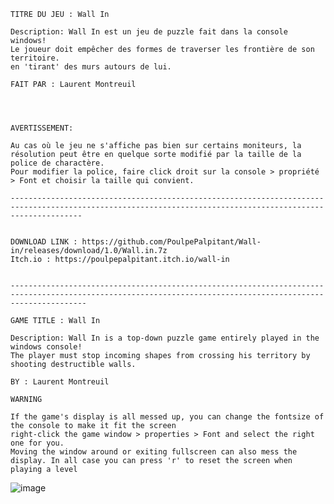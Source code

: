 	TITRE DU JEU : Wall In

	Description: Wall In est un jeu de puzzle fait dans la console windows! 
	Le joueur doit empêcher des formes de traverser les frontière de son territoire.
	en 'tirant' des murs autours de lui.

	FAIT PAR : Laurent Montreuil




	AVERTISSEMENT: 
	
	Au cas où le jeu ne s'affiche pas bien sur certains moniteurs, la résolution peut être en quelque sorte modifié par la taille de la police de charactère.
	Pour modifier la police, faire click droit sur la console > propriété > Font et choisir la taille qui convient.
	
	------------------------------------------------------------------------------------------------------------------------------------------------------------
	
	
	DOWNLOAD LINK : https://github.com/PoulpePalpitant/Wall-in/releases/download/1.0/Wall.in.7z
	Itch.io : https://poulpepalpitant.itch.io/wall-in
	
	
	-------------------------------------------------------------------------------------------------------------------------------------------------------------

	GAME TITLE : Wall In 

	Description: Wall In is a top-down puzzle game entirely played in the windows console!
	The player must stop incoming shapes from crossing his territory by shooting destructible walls. 

	BY : Laurent Montreuil

	WARNING

	If the game's display is all messed up, you can change the fontsize of the console to make it fit the screen
	right-click the game window > properties > Font and select the right one for you. 
	Moving the window around or exiting fullscreen can also mess the display. In all case you can press 'r' to reset the screen when playing a level
	
![image](https://user-images.githubusercontent.com/64504737/115088385-0e9c8880-9ede-11eb-8110-08fcb1f07fca.png)
